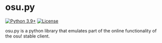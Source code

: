 # osu.py
[![Python 3.9+](https://img.shields.io/badge/python-3.9+-blue.svg)](https://www.python.org/downloads/)
[![License](https://img.shields.io/badge/license-GPL%203.0-green)](https://github.com/Lekuruu/osu.py/blob/main/LICENSE)

osu.py is a python library that emulates part of the online functionality of the osu! stable client.
